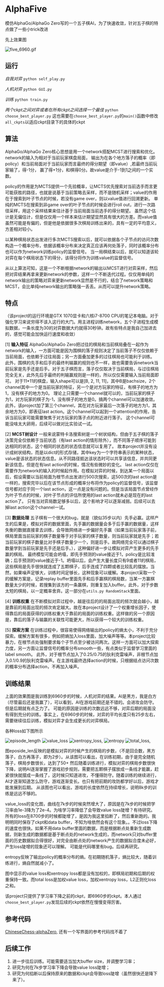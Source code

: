 # AlphaFive
模仿AlphaGo/AlphaGo Zero写的一个五子棋AI，为了快速收敛，针对五子棋的特点做了一些小trick改进

先上效果图

![five_6960.gif](https://github.com/GuoYi0/alphaFive/blob/master/tmp/five_6960.gif)

## 运行
*自我对弈* `python self_play.py`

*人机对弈* `python GUI.py`

*训练* `python train.py`

*两个ckpt之间对弈或者在所有ckpt之间选择一个最佳* `python choose_best_player.py`
这也需要在`choose_best_player.py`的`main()`函数中修改`all_ckpts`以适应ckpt目录下的具体的ckpt

## 算法
AlphaGo/AlphaGo Zero核心思想是用一个network搭配MCST进行搜索和优化。network的输入为相对于当前玩家棋盘局面，
输出为在各个地方落子的概率（即policy）和当前局面对于当前玩家而言最终的得分期望（即value）,若最终当前玩家输了，得-1分，
赢了得+1分，和棋得0分。故value是介于-1到1之间的一个实数。

policy的作用是为MCTS提供一个先验概率，让MCTS优先搜索对当前选手而言更可能获胜的路径，也就是说基于当前策略去采样，而不是随机采样；value的作用在于搜索到叶子节点的时候，若没有game over，则以value值进行回溯更新。
单纯的MCTS在搜索到非game over的叶子节点的时候会进行roll out，进行一次路径采样，用这个采样结果来估计基于当前局面当前选手的得分期望。
虽然这个估计是无偏估计，但是仅仅用一个样本来估计期望显然具有很大的方差。而value值虽然可能是有偏的，但是他是依据很多次棋局训练出来的，具有一定的平均意义，方差相对较小。

以某种棋局状态出发进行多次MCTS搜索以后，就可以依据各个子节点的访问次数构造一个概率分布，依据该概率分布来决定真正应该再何处落子，同时该概率分布也可以作为network训练policy的监督信号。
当一局棋结束以后，就可以知道该轮对弈在每个棋局状态下的得分，该得分将作为训练value的监督信号。

从以上算法可知，这是一个不断根据network的输出以MCST进行对弈采样，然后把对弈结果再拿来更新network的参数，这样一个不断迭代过程。仅仅用单纯的network输出的策略对弈来更新network显然是不行的，结合了network策略和MCST，会比单纯network输出的策略强一丢丢。从而可以提升network策略。

## 特点
（该project的运行环境是GTX 1070显卡和六核i7-8700 CPU的笔记本电脑。对于强化学习来说穷得不该入这行的大门。用主进程训练network，五个子进程生成模拟数据，一条长度为30的对弈数据大约就得30秒钟。故有些特点是我自己加进去的，感觉可能会加快运行速度和收敛）

[1] **输入特征**  AlphaGo/AlphaGo Zero把过往的棋局和当前棋局叠在一起作为network的输入，一方面可能是因为围棋的落子规则决定了当前落子不仅仅依赖于当前局面，也依赖于过往局面；另一方面叠加更多的过往棋局也可能利于训练。
此外，围棋的先手和后手的最终判输赢的规则也不一样，故也需要告诉network当前玩家是先手还是后手。对于五子棋而言，落子仅仅取决于当前棋局，与过往棋局完全无关，此外先后手最终的判输赢规则是一样的，所以仅仅需要输入当前局面即可。
对于11*11的棋盘，输入shape可以是[B, 2, 11, 11]，其中B是bachsize，2个channel其中一个是当前玩家的特征，另一个是对方玩家的特征，有棋子的地方为1，没有棋子的地方为0。
理论上只需要一个channel就可以的，当前玩家的棋子为1，对方玩家的棋子为-1，没有棋子的地方是0。搞两个channel可以加速收敛。此外，该project加了第三个channel，其在对方玩家最后一次落子的地方为1，其余地方为0，即表征last action。这个channel可以起到一个attention的作用，告诉当前玩家可能需要聚焦于对方玩家的落子点的附近进行落子。
这个channel可能没啥太大卵用，后续可以做对比实验试一试。

[2] **MCST树设计**  一般来说蒙特卡洛搜索树是一个树状结构，但由于五子棋的落子决策完全仅依赖于当前状态（有last action的情形除外），而不同落子顺序可能到达相同的状态，这个相同的状态的状态信息就可以复用了。
故本project并没有设计成树状结构，而是以dict的形式存储，其中key为一个字符串表示的某种状态，value是该状态的状态信息。从不同路径抵达该状态时可以共享该信息，并共同更新该信息。但是在有last action的时候，情况有些微妙的变化。
last action仅仅在需要作为network的输入的时候起作用。在模拟对弈的时候，到达某一个局面以后，假设需要以当前局面为根节点出发进行500次搜索，这500次的last action是一样的，搜索完毕以后在该节点形成的概率分布将作为policy的监督信号，该监督信号都对应于同一个last action，这一点是没有问题的。但是当该局面节点曾经作为叶子节点的时候，对叶子节点的评估所使用的last action就未必是现在的last action了。
只有当对弈局数足够多以后，这个影响才可以逐渐减弱。后续可以去掉last action这个channel一试。

[3] **数据处理** 五子棋有一个很大的bug，就是（貌似35步以内）先手必赢。这样产生的后果是，模拟对弈的数据里面，先手赢的数据量会多于后手赢的数据量，这样失衡的数据直接拿去训练，会导致网络进一步偏好先手赢（如果当前玩家落子前，棋局里面当前玩家的棋子数量等于对手玩家的棋子数量，则当前玩家就是先手；若当前玩家的棋子数量比对手棋子数量少一个，则是后手。故网络完全可以通过棋子数量学到当前玩家是先手还是后手。），这种偏好进一步让模拟对弈产生更多的先手赢的棋局。
最终模型可能会坍塌，即先手预测的value接近于1，policy是比较准确；后手预测的value接近于-1。坍塌以后，会产生大量长度只有9或者11的棋局，这些棋局是先手很快就连成了五颗棋子，后手连成了四颗或者比较乱的摆放。当然，如果噪声足够大，训练时间足够长，这种现象可以缓解。本project采取一个的缓解方案是，记录replay buffer里面先手和后手赢棋的棋局数，当某一方赢棋数量太少的时候，若搜集到该方的一条赢棋，则重复加入buffer。此外，对于步数太短的棋局，以一定概率舍弃。这一部分在`utils.py RandomStack`里面。

[4] **训练权重** 在不断模拟对弈过程中，越是往后的的局面出现的频次就会越小，越是靠前的局面出现的频次肯定越大。故在本project设计了一个权重增长因子，使得靠后的局面获得的训练权重大于靠前的局面的训练权重。这样做的另一个原因是，靠后的落子与输赢的关联性可能更大，所以获得一个较大的训练权重。

[5] **探索方案** 在训练过程中，很容易使得网络输出的policy的熵太小，不利于充分探索。缓解方案有很多，例如把熵加入loss里面，加大噪声等等。本project比较暴力，在根节点处强制要求每个子节点至少被访问两次。这样一方面可以加大探索力度，另一方面让监督信号的概率分布smooth一些，有点类似于监督学习里面的label smooth。
此外，对于根节点加入了0.25/0.75的狄利克雷噪声，非根节点加入0.1/0.9的狄利克雷噪声。在主游戏最终选择action的时候，只根据结点访问次数的概率分布选择action，不再加入噪声。



## 训练结果
上面的效果图是我训练到6960步的时候，人机对弈的结果。AI是黑方，我是白方（尽管最后还是我赢了），可以看到，AI在游戏前期还是不错的。会进攻会防守。但是后期就有点乏力了。
可能的原因是训练的次数远远不够，对弈后期的局面没有得到充分的训练。事实上，在6960步的时候，对弈的平均长度只有25步左右，需要继续往后训练，模拟对弈才会生成更长的对弈棋局。

各种loss如下图所示

![episode_length](https://github.com/GuoYi0/alphaFive/blob/master/tmp/episode_length.jpg) 
![value_loss](https://github.com/GuoYi0/alphaFive/blob/master/tmp/value_loss.jpg)
![xentropy_loss](https://github.com/GuoYi0/alphaFive/blob/master/tmp/xentropy_loss.jpg),
![entropy](https://github.com/GuoYi0/alphaFive/blob/master/tmp/entropy.jpg)
![total_loss](https://github.com/GuoYi0/alphaFive/blob/master/tmp/total_loss.jpg),

图eposide_len反映的是模拟对弈的时候产生的棋局的步数，（不是回合数，黑方落子，白方再落子，即为2步）。从该图可以看出，在训练初期，由于是完全随机落子，棋局步数很长，达到了50+
然后随着训练进行，模拟对弈的棋局步数很快下降，说明AI逐渐掌握了游戏初步规则，需要把五颗棋子摆放成一条线才能赢，赶紧很快就摆成一条线了，这时候只知道进攻，不懂得防守。随着训练的继续进行，AI才逐渐知道怎么防守，游戏逐渐变长。也只有把前期的攻防都学好以后，游戏才能发展到后期。
从该图也可以看出，游戏的长度依然在持续增长，说明8k步的训练是远远不够的。

value_loss的变化图，曲线在7k步的时候突然增大了，原因是在7k步的时候把学习率由1e-3降为了2e-4。为啥学习率降低了会导致value loss陡增？有待研究。
所有的loss在8700步的时候都陡增了，是因为我这里掐断了，然后重新跑的。我明明同时保存了ckpt和data buffer，不知为啥依然会有这个现象。。不过loss下降的速度也很快。如果不用data buffer里面的数据，而是根据断点处重新生成数据，则新生成的数据都是基于断点处的network生成的，而network只对buffer里面的历史数据拟合得很好，对完全由断点处的network产生的数据拟合度未必好，产生loss陡增的现象还可以理解。
可能是代码哪里有bug。后续再研究。

entropy反映了输出policy的概率分布的熵。在初期随机落子，熵比较大，随着训练进行，熵自然就减小了。

图中显示的value loss和xentropy loss都是没有加权的，即棋局初期和后期的权重保持一致。而total loss是加权value loss，加权xentropy loss，L2正则化loss之和。

该project只提供了学习率下降之前的ckpt，即6960步的ckpt。本人通过`choose_best_player.py`发现后续的ckpt依然在慢慢变得厉害。


## 参考代码
 [ChineseChess-alphaZero](https://github.com/NeymarL/ChineseChess-AlphaZero), 还有一个写界面的参考代码找不着了

## 后续工作
1. 进一步往后训练。可能需要适当加大buffer size，并调整学习率；
2. 研究为何在7k步学习率下降会导致value loss陡增；
3. 研究为何掐断以后保持原来的数据和ckpt会导致loss陡增（虽然很快还是降下来了）。
